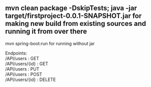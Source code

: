 mvn clean package -DskipTests;
java -jar target/firstproject-0.0.1-SNAPSHOT.jar
for making new build from existing sources and running it from over there
--------
mvn spring-boot:run
for running without jar

Endpoints:<br/>
/API/users      : GET<br/>
/API/users/{id} : GET<br/>
/API/users      : PUT<br/>
/API/users      : POST<br/>
/API/users/{id} : DELETE